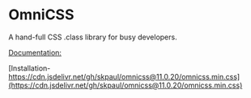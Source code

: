 # OmniCSS
A hand-full CSS .class library for busy developers.

[Documentation:](https://skpaul.github.io/omnicss/)

[Installation- https://cdn.jsdelivr.net/gh/skpaul/omnicss@11.0.20/omnicss.min.css](https://cdn.jsdelivr.net/gh/skpaul/omnicss@11.0.20/omnicss.min.css)
